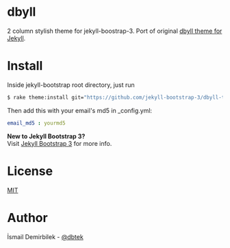 dbyll
=====

2 column stylish theme for jekyll-boostrap-3. Port of original [dbyll theme for Jekyll](http://github.com/dbtek/dbyll).

Install
=======

Inside jekyll-bootstrap root directory, just run
```bash
$ rake theme:install git="https://github.com/jekyll-bootstrap-3/dbyll-theme"
```

Then add this with your email's md5 in _config.yml:  

```yaml
email_md5 : yourmd5
```

**New to Jekyll Bootstrap 3?**  
Visit [Jekyll Bootstrap 3](http://github.com/dbtek/jekyll-bootstrap-3/) for more info.

  
License
=======
[MIT](http://opensource.org/licenses/MIT)

Author
======
İsmail Demirbilek - [@dbtek](http://twitter.com/dbtek)
